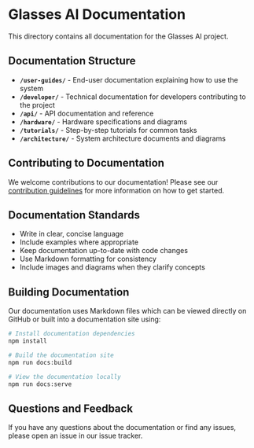 # Glasses AI Documentation

This directory contains all documentation for the Glasses AI project.

## Documentation Structure

- **`/user-guides/`** - End-user documentation explaining how to use the system
- **`/developer/`** - Technical documentation for developers contributing to the project
- **`/api/`** - API documentation and reference
- **`/hardware/`** - Hardware specifications and diagrams
- **`/tutorials/`** - Step-by-step tutorials for common tasks
- **`/architecture/`** - System architecture documents and diagrams

## Contributing to Documentation

We welcome contributions to our documentation! Please see our [contribution guidelines](../CONTRIBUTING.md) for more information on how to get started.

## Documentation Standards

- Write in clear, concise language
- Include examples where appropriate
- Keep documentation up-to-date with code changes
- Use Markdown formatting for consistency
- Include images and diagrams when they clarify concepts

## Building Documentation

Our documentation uses Markdown files which can be viewed directly on GitHub or built into a documentation site using:

```bash
# Install documentation dependencies
npm install

# Build the documentation site
npm run docs:build

# View the documentation locally
npm run docs:serve
```

## Questions and Feedback

If you have any questions about the documentation or find any issues, please open an issue in our issue tracker. 